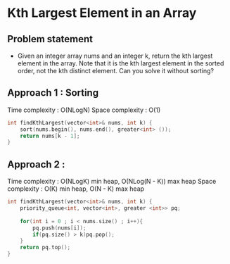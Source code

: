 # Kth Largest Element in an Array

## Problem statement

- Given an integer array nums and an integer k, return the kth largest element in the array. Note that it is the kth largest element in the sorted order, not the kth distinct element. Can you solve it without sorting?

## Approach 1 : Sorting 

Time complexity : O(NLogN) 
Space complexity : O(1)

```cpp
int findKthLargest(vector<int>& nums, int k) {
    sort(nums.begin(), nums.end(), greater<int> ());
    return nums[k - 1];
}
```

## Approach 2 : 

Time complexity : O(NLogK) min heap, O(NLog(N - K)) max heap
Space complexity : O(K) min heap, O(N - K) max heap

```cpp
int findKthLargest(vector<int>& nums, int k) {
    priority_queue<int, vector<int>, greater <int>> pq;
    
    for(int i = 0 ; i < nums.size() ; i++){
        pq.push(nums[i]);
        if(pq.size() > k)pq.pop();
    }
    return pq.top();
}
```